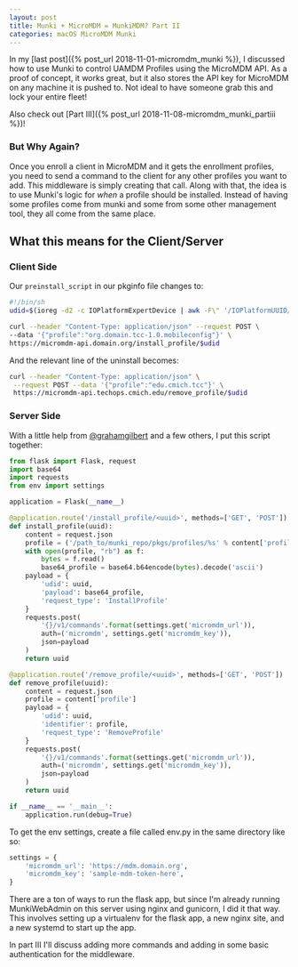 ```yaml
---
layout: post
title: Munki + MicroMDM = MunkiMDM? Part II
categories: macOS MicroMDM Munki
---
```


In my [last post]({% post_url 2018-11-01-micromdm_munki %}), I discussed how to use Munki to control UAMDM Profiles using the MicroMDM API. As a proof of concept, it works great, but it also stores the API key for MicroMDM on any machine it is pushed to. Not ideal to have someone grab this and lock your entire fleet!

Also check out [Part III]({% post_url 2018-11-08-micromdm_munki_partiii %})!

### But Why Again?
Once you enroll a client in MicroMDM and it gets the enrollment profiles, you need to send a command to the client for any other profiles you want to add. This middleware is simply creating that call. Along with that, the idea is to use Munki's logic for _when_ a profile should be installed. Instead of having some profiles come from munki and some from some other management tool, they all come from the same place.

## What this means for the Client/Server

### Client Side
Our `preinstall_script` in our pkginfo file changes to:
```sh
#!/bin/sh
udid=$(ioreg -d2 -c IOPlatformExpertDevice | awk -F\" '/IOPlatformUUID/{print $(NF-1)}')

curl --header "Content-Type: application/json" --request POST \
--data '{"profile":"org.domain.tcc-1.0.mobileconfig"}' \
https://micromdm-api.domain.org/install_profile/$udid
```
And the relevant line of the uninstall becomes:
```sh
curl --header "Content-Type: application/json" \
 --request POST --data '{"profile":"edu.cmich.tcc"}' \
 https://micromdm-api.techops.cmich.edu/remove_profile/$udid
```

### Server Side

With a little help from [@grahamgilbert](https://twitter.com/grahamgilbert) and a few others, I put this script together:
```py
from flask import Flask, request
import base64
import requests
from env import settings

application = Flask(__name__)

@application.route('/install_profile/<uuid>', methods=['GET', 'POST'])
def install_profile(uuid):
    content = request.json
    profile = ('/path_to/munki_repo/pkgs/profiles/%s' % content['profile'])
    with open(profile, "rb") as f:
        bytes = f.read()
        base64_profile = base64.b64encode(bytes).decode('ascii')
    payload = {
        'udid': uuid,
        'payload': base64_profile,
        'request_type': 'InstallProfile'
    }
    requests.post(
        '{}/v1/commands'.format(settings.get('micromdm_url')),
        auth=('micromdm', settings.get('micromdm_key')),
        json=payload
    )
    return uuid

@application.route('/remove_profile/<uuid>', methods=['GET', 'POST'])
def remove_profile(uuid):
    content = request.json
    profile = content['profile']
    payload = {
        'udid': uuid,
        'identifier': profile,
        'request_type': 'RemoveProfile'
    }
    requests.post(
        '{}/v1/commands'.format(settings.get('micromdm_url')),
        auth=('micromdm', settings.get('micromdm_key')),
        json=payload
    )
    return uuid

if __name__ == '__main__':
    application.run(debug=True)
```
To get the env settings, create a file called env.py in the same directory like so:
```py
settings = {
    'micromdm_url': 'https://mdm.domain.org',
    'micromdm_key': 'sample-mdm-token-here',
}
```
There are a ton of ways to run the flask app, but since I'm already running MunkiWebAdmin on this server using nginx and gunicorn, I did it that way. This involves setting up a virtualenv for the flask app, a new nginx site, and a new systemd to start up the app. 

In part III I'll discuss adding more commands and adding in some basic authentication for the middleware.